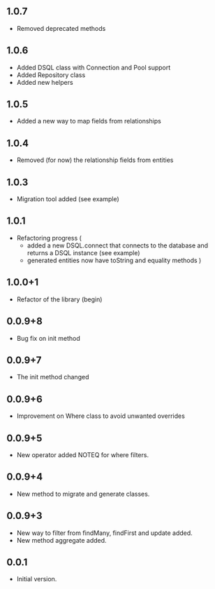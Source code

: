 ## 1.0.7

- Removed deprecated methods

## 1.0.6

- Added DSQL class with Connection and Pool support
- Added Repository class
- Added new helpers

## 1.0.5

- Added a new way to map fields from relationships

## 1.0.4

- Removed (for now) the relationship fields from entities

## 1.0.3

- Migration tool added (see example)

## 1.0.1

- Refactoring progress (
    - added a new DSQL.connect that connects to the database and returns a DSQL instance (see example)
    - generated entities now have toString and equality methods
)

## 1.0.0+1

- Refactor of the library (begin)

## 0.0.9+8

- Bug fix on init method

## 0.0.9+7

- The init method changed

## 0.0.9+6

- Improvement on Where class to avoid unwanted overrides

## 0.0.9+5

- New operator added NOTEQ for where filters.

## 0.0.9+4

- New method to migrate and generate classes.

## 0.0.9+3

- New way to filter from findMany, findFirst and update added.
- New method aggregate added.

## 0.0.1

- Initial version.